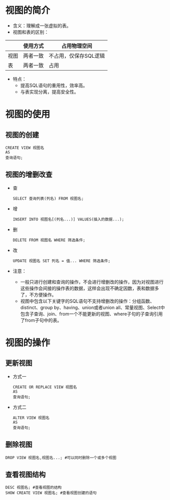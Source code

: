 # 视图的简介

* 含义：理解成一张虚拟的表。
* 视图和表的区别：

|      | 使用方式 | 占用物理空间          |
| ---- | -------- | --------------------- |
| 视图 | 两者一致 | 不占用，仅保存SQL逻辑 |
| 表   | 两者一致 | 占用                  |

* 特点：
  * 提高SQL语句的重用性，效率高。
  * 与表实现分离，提高安全性。

# 视图的使用

## 视图的创建

```mysql
CREATE VIEW 视图名
AS 
查询语句;
```

## 视图的增删改查

* 查

  ```mysql
  SELECT 查询列表(列名) FROM 视图名;
  ```

* 增

  ```mysql
  INSERT INTO 视图名[(列名...)] VALUES(插入的数据...);
  ```

* 删

  ```mysql
  DELETE FROM 视图名 WHERE 筛选条件;
  ```

* 改

  ```mysql
  UPDATE 视图名 SET 列名 = 值... WHERE 筛选条件;
  ```


* 注意：
  * 一般只进行创建和查询的操作，不会进行增删改的操作，因为对视图进行这些操作会间接的操作表的数据，这样会出现不确定因数，表和数据多了，不方便操作。
  * 视图中包含以下关键字的SQL语句不支持增删改的操作：分组函数、distinct、group  by、having、union或者union all、常量视图、Select中包含子查询、join、from一个不能更新的视图、where子句的子查询引用了from子句中的表。

# 视图的操作

## 更新视图

* 方式一

  ```mysql
  CREATE OR REPLACE VIEW 视图名
  AS
  查询语句;
  ```

* 方式二

  ```mysql
  ALTER VIEW 视图名
  AS
  查询语句;
  ```

## 删除视图

```mysql
DROP VIEW 视图名,视图名...; #可以同时删除一个或多个视图
```

## 查看视图结构

```mysql
DESC 视图名; #查看视图的结构
SHOW CREATE VIEW 视图名; #查看视图创建的语句
```

